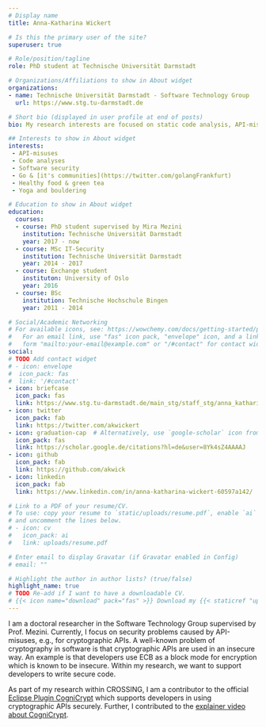 ```yaml
---
# Display name
title: Anna-Katharina Wickert

# Is this the primary user of the site?
superuser: true

# Role/position/tagline
role: PhD student at Technische Universität Darmstadt 

# Organizations/Affiliations to show in About widget
organizations:
- name: Technische Universität Darmstadt - Software Technology Group
  url: https://www.stg.tu-darmstadt.de

# Short bio (displayed in user profile at end of posts)
bio: My research interests are focused on static code analysis, API-misuses, and software security. Currently, I focus on security problems caused by API-misuses, e.g., for cryptographic APIs.

## Interests to show in About widget
interests:
 - API-misuses 
 - Code analyses
 - Software security
 - Go & [it's communities](https://twitter.com/golangFrankfurt)
 - Healthy food & green tea
 - Yoga and bouldering

# Education to show in About widget
education:
  courses:
  - course: PhD student supervised by Mira Mezini 
    institution: Technische Universität Darmstadt
    year: 2017 - now
  - course: MSc IT-Security
    institution: Technische Universität Darmstadt
    year: 2014 - 2017
  - course: Exchange student
    instituton: University of Oslo
    year: 2016
  - course: BSc  
    institution: Technische Hochschule Bingen 
    year: 2011 - 2014

# Social/Academic Networking
# For available icons, see: https://wowchemy.com/docs/getting-started/page-builder/#icons
#   For an email link, use "fas" icon pack, "envelope" icon, and a link in the
#   form "mailto:your-email@example.com" or "/#contact" for contact widget.
social:
# TODO Add contact widget
# - icon: envelope
#  icon_pack: fas
#  link: '/#contact'
- icon: briefcase 
  icon_pack: fas
  link: https://www.stg.tu-darmstadt.de/main_stg/staff_stg/anna_katharina_wickert_1.en.jsp
- icon: twitter
  icon_pack: fab
  link: https://twitter.com/akwickert
- icon: graduation-cap  # Alternatively, use `google-scholar` icon from `ai` icon pack
  icon_pack: fas
  link: https://scholar.google.de/citations?hl=de&user=8Yk4sZ4AAAAJ
- icon: github
  icon_pack: fab
  link: https://github.com/akwick
- icon: linkedin
  icon_pack: fab
  link: https://www.linkedin.com/in/anna-katharina-wickert-60597a142/

# Link to a PDF of your resume/CV.
# To use: copy your resume to `static/uploads/resume.pdf`, enable `ai` icons in `params.toml`, 
# and uncomment the lines below.
# - icon: cv
#   icon_pack: ai
#   link: uploads/resume.pdf

# Enter email to display Gravatar (if Gravatar enabled in Config)
# email: ""

# Highlight the author in author lists? (true/false)
highlight_name: true
# TODO Re-add if I want to have a downloadable CV. 
# {{< icon name="download" pack="fas" >}} Download my {{< staticref "uploads/demo_resume.pdf" "newtab" >}}resumé{{< /staticref >}}.
---
```


I am a doctoral researcher in the Software Technology Group supervised by Prof. Mezini. 
Currently, I focus on security problems caused by API-misuses, e.g., for cryptographic APIs.
A well-known problem of cryptography in software is that cryptographic APIs are used in an insecure way. 
An example is that developers use ECB as a block mode for encryption which is known to be insecure. 
Within my research, we want to support developers to write secure code.

As part of my research within CROSSING, I am a contributor to the official [Eclipse Plugin CogniCrypt](https://projects.eclipse.org/projects/technology.cognicrypt) which supports developers in using cryptographic APIs securely. Further, I contributed to the [explainer video about CogniCrypt](https://www.youtube.com/watch?v=BwI3Jv06fxg).